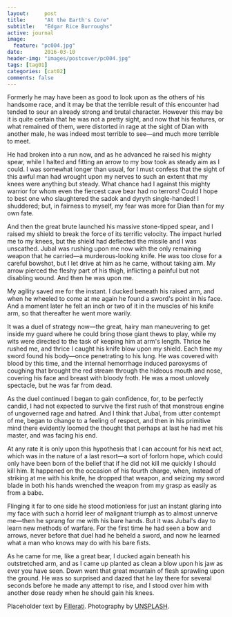 ```yaml
---
layout:     post
title:      "At the Earth's Core"
subtitle:   "Edgar Rice Burroughs"
active: journal
image:
  feature: "pc004.jpg"
date:       2016-03-10 
header-img: "images/postcover/pc004.jpg"
tags: [tag01]
categories: [cat02]
comments: false
---
```


<p>Formerly he may have been as good to look upon as the others of his handsome race, and it may be that the terrible result of this encounter had tended to sour an already strong and brutal character.  However this may be it is quite certain that he was not a pretty sight, and now that his features, or what remained of them, were distorted in rage at the sight of Dian with another male, he was indeed most terrible to see&mdash;and much more terrible to meet.</p>

<p>He had broken into a run now, and as he advanced he raised his mighty spear, while I halted and fitting an arrow to my bow took as steady aim as I could.  I was somewhat longer than usual, for I must confess that the sight of this awful man had wrought upon my nerves to such an extent that my knees were anything but steady.  What chance had I against this mighty warrior for whom even the fiercest cave bear had no terrors!  Could I hope to best one who slaughtered the sadok and dyryth single-handed!  I shuddered; but, in fairness to myself, my fear was more for Dian than for my own fate.</p>

<p>And then the great brute launched his massive stone-tipped spear, and I raised my shield to break the force of its terrific velocity.  The impact hurled me to my knees, but the shield had deflected the missile and I was unscathed.  Jubal was rushing upon me now with the only remaining weapon that he carried&mdash;a murderous-looking knife.  He was too close for a careful bowshot, but I let drive at him as he came, without taking aim.  My arrow pierced the fleshy part of his thigh, inflicting a painful but not disabling wound.  And then he was upon me.</p>

<p>My agility saved me for the instant.  I ducked beneath his raised arm, and when he wheeled to come at me again he found a sword's point in his face.  And a moment later he felt an inch or two of it in the muscles of his knife arm, so that thereafter he went more warily.</p>

<p>It was a duel of strategy now&mdash;the great, hairy man maneuvering to get inside my guard where he could bring those giant thews to play, while my wits were directed to the task of keeping him at arm's length. Thrice he rushed me, and thrice I caught his knife blow upon my shield. Each time my sword found his body&mdash;once penetrating to his lung.  He was covered with blood by this time, and the internal hemorrhage induced paroxysms of coughing that brought the red stream through the hideous mouth and nose, covering his face and breast with bloody froth. He was a most unlovely spectacle, but he was far from dead.</p>

<p>As the duel continued I began to gain confidence, for, to be perfectly candid, I had not expected to survive the first rush of that monstrous engine of ungoverned rage and hatred.  And I think that Jubal, from utter contempt of me, began to change to a feeling of respect, and then in his primitive mind there evidently loomed the thought that perhaps at last he had met his master, and was facing his end.</p>

<p>At any rate it is only upon this hypothesis that I can account for his next act, which was in the nature of a last resort&mdash;a sort of forlorn hope, which could only have been born of the belief that if he did not kill me quickly I should kill him.  It happened on the occasion of his fourth charge, when, instead of striking at me with his knife, he dropped that weapon, and seizing my sword blade in both his hands wrenched the weapon from my grasp as easily as from a babe.</p>

<p>Flinging it far to one side he stood motionless for just an instant glaring into my face with such a horrid leer of malignant triumph as to almost unnerve me&mdash;then he sprang for me with his bare hands.  But it was Jubal's day to learn new methods of warfare.  For the first time he had seen a bow and arrows, never before that duel had he beheld a sword, and now he learned what a man who knows may do with his bare fists.</p>

<p>As he came for me, like a great bear, I ducked again beneath his outstretched arm, and as I came up planted as clean a blow upon his jaw as ever you have seen.  Down went that great mountain of flesh sprawling upon the ground.  He was so surprised and dazed that he lay there for several seconds before he made any attempt to rise, and I stood over him with another dose ready when he should gain his knees.</p>

<p>Placeholder text by <a href="http://www.fillerati.com/">Fillerati</a>. Photography by <a href="https://unsplash.com">UNSPLASH</a>.</p>
